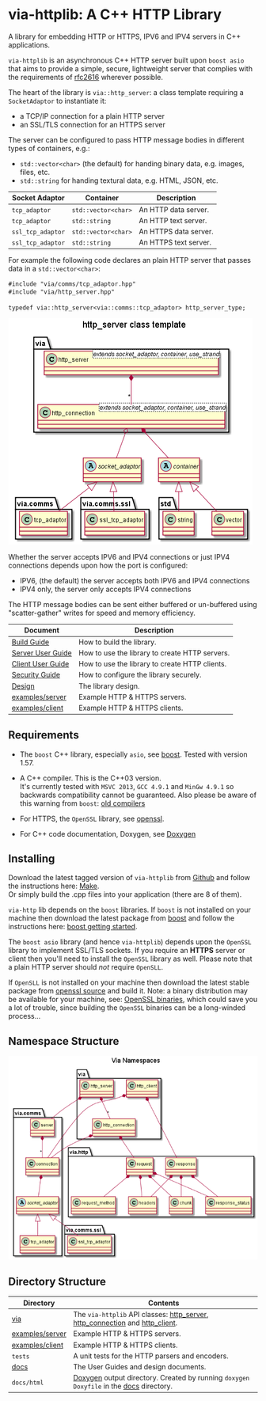 via-httplib: A C++ HTTP Library
===============================

A library for embedding HTTP or HTTPS, IPV6 and IPV4 servers in C++ applications.

`via-httplib` is an asynchronous C++ HTTP server built upon `boost asio` that
aims to provide a simple, secure, lightweight server that complies with the
requirements of [rfc2616](www.w3.org/Protocols/rfc2616/rfc2616.html)
wherever possible.

The heart of the library is `via::http_server`: a class template requiring
a `SocketAdaptor` to instantiate it:

 + a TCP/IP connection for a plain HTTP server
 + an SSL/TLS connection for an HTTPS server
  
The server can be configured to pass HTTP message bodies in different types of
containers, e.g.:

   + `std::vector<char>` (the default) for handing binary data, e.g. images, files, etc.
   + `std::string` for handing textural data, e.g. HTML, JSON, etc.
  
| Socket Adaptor    | Container         | Description                   |
|-------------------|-------------------|-------------------------------|
| `tcp_adaptor`     | `std::vector<char>`   | An HTTP data server.  |
| `tcp_adaptor`     | `std::string`     | An HTTP text server.          |
| `ssl_tcp_adaptor` | `std::vector<char>`   | An HTTPS data server. |
| `ssl_tcp_adaptor` | `std::string`     | An HTTPS text server.         |

For example the following code declares an plain HTTP server that passes data in a
`std::vector<char>`:

    #include "via/comms/tcp_adaptor.hpp"
    #include "via/http_server.hpp"
    
    typedef via::http_server<via::comms::tcp_adaptor> http_server_type;

![HTTP Server Class Template](docs/images/http_server_template_class_diagram.png)

Whether the server accepts IPV6 and IPV4 connections or just IPV4 connections
depends upon how the port is configured:

 + IPV6, (the default) the server accepts both IPV6 and IPV4 connections
 + IPV4 only, the server only accepts IPV4 connections

The HTTP message bodies can be sent either buffered or un-buffered using
"scatter-gather" writes for speed and memory efficiency.

| Document | Description |
|----------|-------------|
| [Build Guide](docs/MAKE.md) | How to build the library. |
| [Server User Guide](docs/Server.md) | How to use the library to create HTTP servers. |
| [Client User Guide](docs/Client.md) | How to use the library to create HTTP clients. |
| [Security Guide](docs/Server_Security.md) | How to configure the library securely. |
| [Design](docs/Design_Top.md) | The library design. |
| [examples/server](examples/server) | Example HTTP & HTTPS servers. |
| [examples/client](examples/client) | Example HTTP & HTTPS clients. |
  
Requirements
------------

+ The `boost` C++ library, especially `asio`, see [boost](http://www.boost.org/). Tested with version 1.57.

+ A C++ compiler. This is the C++03 version.  
It's currently tested with `MSVC 2013`, `GCC 4.9.1` and `MinGw 4.9.1` so backwards
compatibility cannot be guaranteed. Also please be aware of this warning from `boost`:
[old compilers](http://www.boost.org/users/news/old_compilers.html)  

+ For HTTPS, the `OpenSSL` library, see [openssl](http://www.openssl.org/).

+ For C++ code documentation, Doxygen, see [Doxygen](http://www.stack.nl/~dimitri/doxygen/)

Installing
----------

Download the latest tagged version of `via-httplib` from
[Github](https://github.com/kenba/via-httplib)
and follow the instructions here: [Make](docs/MAKE.md).  
Or simply build the .cpp files into your application (there are 8 of them).

`via-http` lib depends on the `boost` libraries.
If `boost` is not installed on your machine then download the latest package from
[boost](http://www.boost.org/) and follow the instructions here:
[boost getting started](http://www.boost.org/doc/libs/1_57_0/more/getting_started/index.html).

The `boost asio` library (and hence `via-httplib`) depends upon the
`OpenSSL` library to implement SSL/TLS sockets.
If you require an **HTTPS** server or client then you'll need to install the
`OpenSSL` library as well.
Please note that a plain HTTP server should *not* require `OpenSLL`.

If `OpenSLL` is not installed on your machine then download the latest stable
package from [openssl source](http://www.openssl.org/source/) and build it.
Note: a binary distribution may be available for your machine,
see: [OpenSSL binaries](http://www.openssl.org/related/binaries.html),
which could save you a lot of trouble, since building the `OpenSSL` binaries can
be a long-winded process...

Namespace Structure
-------------------

![Via Namespaces](docs/images/via_namespaces.png)

Directory Structure
-------------------

| Directory            | Contents                                                                 |
|----------------------|--------------------------------------------------------------------------|
| [via](via)           | The `via-httplib` API classes: [http_server](via/http_server.hpp), [http_connection](via/http_connection.hpp) and [http_client](http_client.hpp). |
| [examples/server](examples/server) | Example HTTP & HTTPS servers.                              |
| [examples/client](examples/client) | Example HTTP & HTTPS clients.                              |
| `tests`              | A unit tests for the HTTP parsers and encoders.                          |
| [docs](docs)         | The User Guides and design documents.                                    |
| `docs/html`          | [Doxygen](http://www.stack.nl/~dimitri/doxygen/) output directory. Created by running `doxygen Doxyfile` in the [docs](docs) directory. | 
